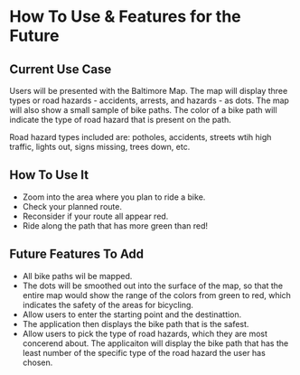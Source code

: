 How To Use & Features for the Future
=========================== 

## Current Use Case

Users will be presented with the Baltimore Map. The map will display three types or road hazards - accidents, arrests, and hazards - as dots. The map will also show a small sample of bike paths. The color of a bike path will indicate the type of road hazard that is present on the path. 

Road hazard types included are: potholes, accidents, streets wtih high traffic, lights out, signs missing, trees down, etc.

## How To Use It

- Zoom into the area where you plan to ride a bike. 
- Check your planned route. 
- Reconsider if your route all appear red.
- Ride along the path that has more green than red!

## Future Features To Add

- All bike paths wil be mapped.
- The dots will be smoothed out into the surface of the map, so that the entire map would show the range of the colors from green to red, which indicates the safety of the areas for bicycling. 
- Allow users to enter the starting point and the destinattion.
- The application then displays the bike path that is the safest.
- Allow users to pick the type of road hazards, which they are most concerend about. The applicaiton will display the bike path that has the least number of the specific type of the road hazard the user has chosen. 
 
